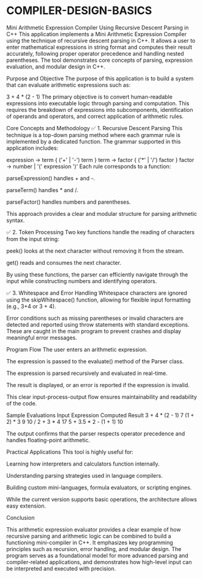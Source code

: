 # COMPILER-DESIGN-BASICS
Mini Arithmetic Expression Compiler Using Recursive Descent Parsing in C++
This application implements a Mini Arithmetic Expression Compiler using the technique of recursive descent parsing in C++. It allows a user to enter mathematical expressions in string format and computes their result accurately, following proper operator precedence and handling nested parentheses. The tool demonstrates core concepts of parsing, expression evaluation, and modular design in C++.

Purpose and Objective
The purpose of this application is to build a system that can evaluate arithmetic expressions such as:

3 + 4 * (2 - 1)
The primary objective is to convert human-readable expressions into executable logic through parsing and computation. This requires the breakdown of expressions into subcomponents, identification of operands and operators, and correct application of arithmetic rules.

Core Concepts and Methodology
✅ 1. Recursive Descent Parsing
This technique is a top-down parsing method where each grammar rule is implemented by a dedicated function. The grammar supported in this application includes:

expression → term { ('+' | '-') term }
term       → factor { ('*' | '/') factor }
factor     → number | '(' expression ')'
Each rule corresponds to a function:

parseExpression() handles + and -.

parseTerm() handles * and /.

parseFactor() handles numbers and parentheses.

This approach provides a clear and modular structure for parsing arithmetic syntax.

✅ 2. Token Processing
Two key functions handle the reading of characters from the input string:

peek() looks at the next character without removing it from the stream.

get() reads and consumes the next character.

By using these functions, the parser can efficiently navigate through the input while constructing numbers and identifying operators.

✅ 3. Whitespace and Error Handling
Whitespace characters are ignored using the skipWhitespace() function, allowing for flexible input formatting (e.g., 3+4 or 3 + 4).

Error conditions such as missing parentheses or invalid characters are detected and reported using throw statements with standard exceptions. These are caught in the main program to prevent crashes and display meaningful error messages.

Program Flow
The user enters an arithmetic expression.

The expression is passed to the evaluate() method of the Parser class.

The expression is parsed recursively and evaluated in real-time.

The result is displayed, or an error is reported if the expression is invalid.

This clear input-process-output flow ensures maintainability and readability of the code.

Sample Evaluations
Input Expression	Computed Result
3 + 4 * (2 - 1)	7
(1 + 2) * 3	9
10 / 2 + 3 * 4	17
5 + 3.5 * 2 - (1 + 1)	10

The output confirms that the parser respects operator precedence and handles floating-point arithmetic.

Practical Applications
This tool is highly useful for:

Learning how interpreters and calculators function internally.

Understanding parsing strategies used in language compilers.

Building custom mini-languages, formula evaluators, or scripting engines.

While the current version supports basic operations, the architecture allows easy extension.

Conclusion

This arithmetic expression evaluator provides a clear example of how recursive parsing and arithmetic logic can be combined to build a functioning mini-compiler in C++. It emphasizes key programming principles such as recursion, error handling, and modular design. The program serves as a foundational model for more advanced parsing and compiler-related applications, and demonstrates how high-level input can be interpreted and executed with precision.
